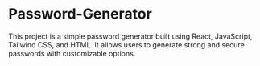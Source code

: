 # Password-Generator
This project is a simple password generator built using React, JavaScript, Tailwind CSS, and HTML. It allows users to generate strong and secure passwords with customizable options.
